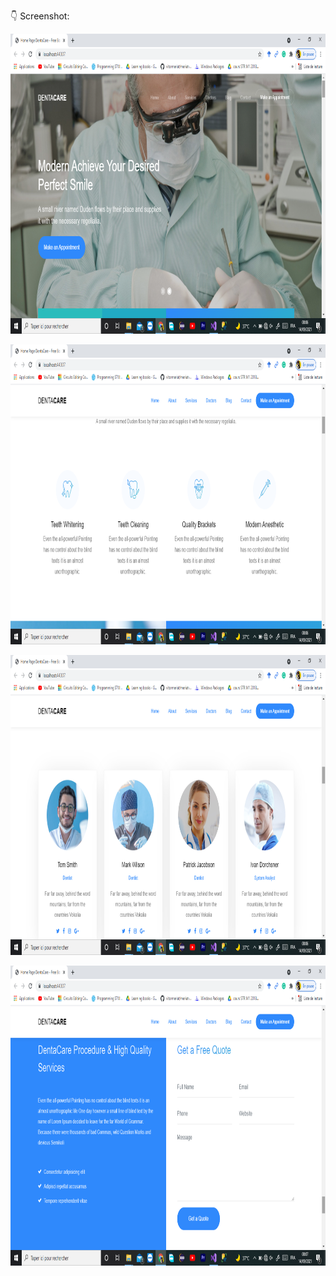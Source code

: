 :point_down: Screenshot:

<p align="center">
  <img src="https://github.com/REZZAGLOBZANadjah/C_Sharp_basics/blob/main/WebAppDentacare-gh-pages/web%20app%20tamplate%20(1).png" height="480px" alt="">
</p>

<p align="center">
  <img src="https://github.com/REZZAGLOBZANadjah/C_Sharp_basics/blob/main/WebAppDentacare-gh-pages/web%20app%20tamplate%20(2).png" height="480px" alt="">
</p>

<p align="center">
  <img src="https://github.com/REZZAGLOBZANadjah/C_Sharp_basics/blob/main/WebAppDentacare-gh-pages/web%20app%20tamplate%20(3).png" height="480px" alt="">
</p>
<p align="center">
  <img src="https://github.com/REZZAGLOBZANadjah/C_Sharp_basics/blob/main/WebAppDentacare-gh-pages/web%20app%20template.png" height="480px" alt="">
</p>
